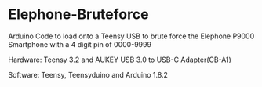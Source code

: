 # Elephone-Bruteforce
Arduino Code to load onto a Teensy USB to brute force the Elephone P9000 Smartphone with a 4 digit pin of 0000-9999

Hardware: Teensy 3.2 and AUKEY USB 3.0 to USB-C Adapter(CB-A1)

Software: Teensy, Teensyduino and Arduino 1.8.2
